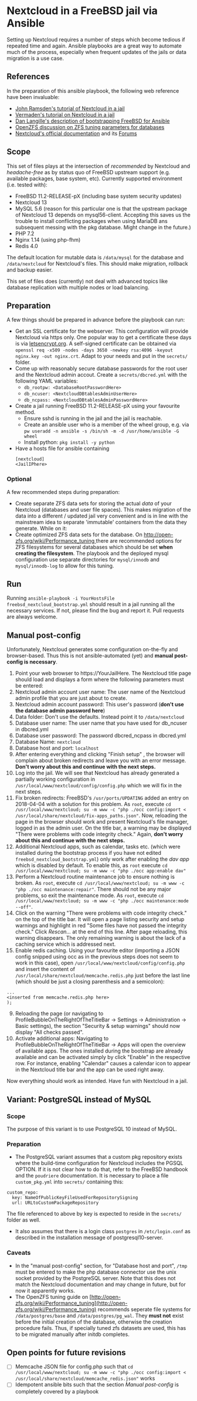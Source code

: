 ﻿# Nextcloud in a FreeBSD jail via Ansible
Setting up Nextcloud requires a number of steps which become tedious if repeated time and again. Ansible playbooks are a great way to automate much of the process, especially when frequent updates of the jails or data migration is a use case.

## References
In the preparation of this ansible playbook, the following web reference have been invaluable:
 - [John Ramsden's tutorial of Nextcloud in a jail](https://ramsdenj.com/2017/06/05/nextcloud-in-a-jail-on-freebsd.html)
 - [Vermaden's tutorial on Nextcloud in a jail](https://vermaden.wordpress.com/2018/04/04/nextcloud-13-on-freebsd/)
 - [Dan Langille's description of bootstrapping FreeBSD for Ansible](http://dan.langille.org/2013/12/22/creating-a-new-ansible-node/)
 - [OpenZFS discussion on ZFS tuning parameters for databases](http://open-zfs.org/wiki/Performance_tuning)
 - [Nextcloud's official documentation](https://docs.nextcloud.com/) and its [Forums](https://help.nextcloud.com/)

## Scope
This set of files plays at the intersection of _recommended_ by Nextcloud and _headache-free_ as by status quo of FreeBSD upstream support (e.g. available packages, base system, etc).
Currently supported environment (i.e. tested with):
 - FreeBSD 11.2-RELEASE-pX (including base system security updates)
 - Nextcloud 13
 - MySQL 5.6 (reason for this particular one is that the upstream package of Nextcloud 13 depends on mysql56-client. Accepting this saves us the trouble to install conflicting packages when using MariaDB ans subsequent messing with the pkg database. Might change in the future.)
 - PHP 7.2
 - Nginx 1.14 (using php-fhm)
 - Redis 4.0

The default location for mutable data is `/data/mysql` for the database and `/data/nextcloud` for Nextcloud's files. This should make migration, rollback and backup easier.

This set of files does (currently) not deal with advanced topics like database replication with multiple nodes or load balancing.

## Preparation
A few things should be prepared in advance before the playbook can run:
 - Get an SSL certificate for the webserver. This configuration will provide Nextcloud via https only. One popular way to get a certificate these days is via [letsencrypt.org](https://letsencrypt.org/). A self-signed certificate can be obtained via `openssl req -x509 -nodes -days 3650 -newkey rsa:4096 -keyout nginx.key -out nginx.crt`. Adapt to your needs and put in the `secrets/` folder.
 - Come up with reasonably secure database passwords for the root user and the Nextcloud admin accout. Create a `secrets/dbcred.yml` with the following YAML variables:
   - `db_rootpw: <DatabaseRootPasswordHere>`
   - `db_ncuser: <NextcloudDBtablesAdminUserHere>`
   - `db_ncpass: <NextcloudDBtablesAdminPasswordHere>`
 - Create a jail running FreeBSD 11.2-RELEASE-pX using your favourite method.
   - Ensure sshd is running in the jail and the jail is reachable.
   - Create an ansible user who is a member of the wheel group, e.g. via `pw useradd -n ansible -s /bin/sh -m -d /usr/home/ansible -G wheel`
   - Install python: `pkg install -y python`
 - Have a hosts file for ansible containing
   ```
   [nextcloud]
   <JailIPhere>
   ```

### Optional
A few recommended steps during preparation:
- Create separate ZFS data sets for storing the actual *data* of your Nextcloud (databases and user file spaces). This makes migration of the data into a different / updated jail very convenient and is in line with the mainstream idea to separate 'immutable' containers from the data they generate. While on it:
- Create optimized ZFS data sets for the database. On [http://open-zfs.org/wiki/Performance_tuning
](http://open-zfs.org/wiki/Performance_tuning) there are recommended options for ZFS filesystems for several databases which should be set **when creating the filesystem**. The playbook and the deployed mysql configuration use separate directories for `mysql/innodb` and `mysql/innodb-log` to allow for this tuning.

## Run
Running `ansible-playbook -i YourHostsFile freebsd_nextcloud_bootstrap.yml` should result in a jail running all the necessary services. If not, please find the bug and report it. Pull requests are always welcome.

## Manual post-config
Unfortunately, Nextcloud generates some configuration on-the-fly and browser-based.
Thus this is not ansible-automated (yet) and **manual post-config is necessary**.
1. Point your web browser to https://YourJailHere. The Nextcloud title page should load and displays a form where the following parameters must be entered:
  1. Nextcloud admin account user name: The user name of the Nextcloud admin profile that you are just about to create.
  2. Nextcloud admin account password: This user's password (**don't use the database admin password here**)
  3. Data folder: Don't use the defaults. Instead point it to `/data/nextcloud`
  4. Database user name: The user name that you have used for db_ncuser in dbcred.yml
  5. Database user password: The password dbcred_ncpass in dbcred.yml
  6. Database Name: `nextcloud`
  7. Database host and port: `localhost`
2. After entering everything and clicking "Finish setup" , the browser will complain about broken redirects and leave you with an error message. **Don't worry about this and continue with the next steps.**
3. Log into the jail. We will see that Nextcloud has already generated a partially working configuration in `/usr/local/www/nextcloud/config/config.php` which we will fix in the next steps.
4. Fix broken redirects: FreeBSD's `/usr/ports/UPDATING` added an entry on 2018-04-04 with a solution for this problem. As `root`, execute `cd /usr/local/www/nextcloud; su -m www -c "php ./occ config:import < /usr/local/share/nextcloud/fix-apps_paths.json"`. Now, reloading the page in the browser should work and present Nextcloud's file manager, logged in as the admin user. On the title bar, a warning may be displayed "There were problems with code integrity check." Again, **don't worry about this and continue with the next steps.**
5. Additional Nextcloud apps, such as calendar, tasks etc. (which were installed during the bootstrap process if you have not edited `freebsd_nextcloud_bootstrap.yml`) only work after enabling the _dav app_ which is disabled by default. To enable this, as `root` execute `cd /usr/local/www/nextcloud; su -m www -c "php ./occ app:enable dav"`
6. Perform a Nextcloud routine maintenance job to ensure nothing is broken. As `root`, execute `cd /usr/local/www/nextcloud; su -m www -c "php ./occ maintenance:repair"`. There should not be any major problems, so exit the maintenance mode. As `root`, execute `cd /usr/local/www/nextcloud; su -m www -c "php ./occ maintenance:mode --off"`.
7. Click on the warning "There were problems with code integrity check." on the top of the title bar. It will open a page listing security and setup warnings and highlight in red "Some files have not passed the integrity check." Click _Rescan..._ at the end of this line. After page reloading, this warning disappears. The only remaining warning is about the lack of a caching service which is addressed next.
8. Enable redis caching. Using your favourite editor (importing a JSON config snipped using occ as in the previous steps does not seem to work in this case), open `/usr/local/www/nextcloud/config/config.php` and insert the content of `/usr/local/share/nextcloud/memcache.redis.php` just before the last line (which should be just a closing parenthesis and a semicolon):
```
...
<inserted from memcache.redis.php here>
);
```
9. Reloading the page (or navigating to ProfileBubbleOnTheRightOfTheTitieBar -> Settings -> Administration -> Basic settings), the section "Security & setup warnings" should now display "All checks passed".
10. Activate additional apps: Navigating to ProfileBubbleOnTheRightOfTheTitieBar -> Apps will open the overview of available apps. The ones installed during the bootstrap are already available and can be activated simply by click "Enable" in the respective row. For instance, enabling "Calendar" causes a calendar icon to appear in the Nextcloud title bar and the app can be used right away.

Now everything should work as intended. Have fun with Nextcloud in a jail.

## Variant: PostgreSQL instead of MySQL

### Scope

The purpose of this variant is to use PostgreSQL 10 instead of MySQL.

### Preparation

- The PostgreSQL variant assumes that a custom pkg repository exists where the build-time configuration for Nextcloud includes the PGSQL OPTION. If it is not clear how to do that, refer to the FreeBSD handbook and the `poudriere` documentation.
It is necessary to place a file `custom_pkg.yml` into `secrets/` containing this:
```
custom_repo:
  key: NameOfPublicKeyFileUsedForRepositorySigning
  url: URLtoCustomPackageRepository
```
The file referenced to above by key is expected to reside in the `secrets/` folder as well.
- It also assumes that there is a login class `postgres` in `/etc/login.conf` as described in the installation message of postgresql10-server.

### Caveats
- In the "manual post-config" section, for "Database host and port", `/tmp` must be entered to make the php database connector use the unix socket provided by the PostgreSQL server. Note that this does not match the Nextcloud documentation and may change in future, but for now it apparently works.
- The OpenZFS tuning guide on [http://open-zfs.org/wiki/Performance_tuning](http://open-zfs.org/wiki/Performance_tuning) recommends seperate file systems for `/data/postgres/base` and `/data/postgres/pg_wal`.
They **must not** exist before the initial creation of the database, otherwise the creation procedure fails.
Thus, if specially tuned zfs datasets are used, this has to be migrated manually after initdb completes.

## Open points for future revisions
- [ ] Memcache JSON file for config.php such that `cd /usr/local/www/nextcloud; su -m www -c "php ./occ config:import < /usr/local/share/nextcloud/memcache_redis.json"` works
- [ ] Idempotent ansible bits such that the section _Manual post-config_ is completely covered by a playbook
